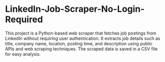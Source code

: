 # LinkedIn-Job-Scraper-No-Login-Required
This project is a Python-based web scraper that fetches job postings from LinkedIn without requiring user authentication. It extracts job details such as title, company name, location, posting time, and description using public APIs and web scraping techniques. The scraped data is saved in a CSV file for easy analysis.
